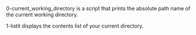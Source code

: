 0-current_working_directory is a script that prints the absolute path name of the current working directory.

1-listit displays the contents list of your current directory.
